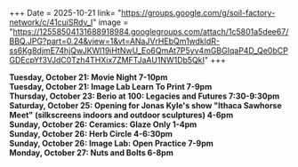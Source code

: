 +++
Date = 2025-10-21
link= "https://groups.google.com/g/soil-factory-network/c/41cuiSRdv_I"
image = "https://12558504131688918984.googlegroups.com/attach/1c5801a5dee67/BBQ.JPG?part=0.24&view=1&vt=ANaJVrHEbQm1wdkldR-ss6Kg8djmE74hjQwJKWl19iHtNwU_Eo6QmAt7P5yv4mGBGIqaP4D_Qe0bCPGDEcpYf3VJdC0Tzh4THXix7ZMFTJaAU1NW1Db5QkI"
+++

**Tuesday, October 21: Movie Night 7-10pm**  
**Tuesday, October 21: Image Lab Learn To Print 7-9pm**  
**Thursday, October 23: Berio at 100: Legacies and Futures 7:30-9:30pm**  
**Saturday, October 25: Opening for Jonas Kyle's show "Ithaca Sawhorse Meet" (silkscreens indoors and outdoor sculptures) 4-6pm**  
**Sunday, October 26: Ceramics: Glaze Only 1-4pm**  
**Sunday, October 26: Herb Circle 4-6:30pm**  
**Sunday, October 26: Image Lab: Open Practice 7-9pm**  
**Monday, October 27: Nuts and Bolts 6-8pm**

<!--more--\> 
